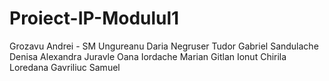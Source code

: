 # Proiect-IP-Modulul1

Grozavu Andrei - SM
Ungureanu Daria
Negruser Tudor Gabriel
Sandulache Denisa Alexandra
Juravle Oana
Iordache Marian
Gitlan Ionut
Chirila Loredana
Gavriliuc Samuel
